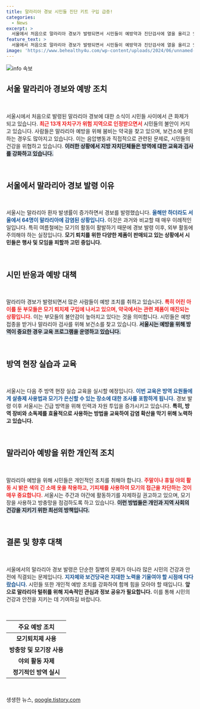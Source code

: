 ```yaml
---
title: 말라리아 경보 시민들 진단 키트 구입 급증!
categories:
  - News
excerpt: >
  서울에서 처음으로 말라리아 경보가 발령되면서 시민들이 예방약과 진단검사에 열을 올리고 있다. 강서구에서 발생한 환자를 시작으로 13개 자치구가 위험지역에 포함되며, 방역 현장 실습 교육도 진행된다.
feature_text: >
  서울에서 처음으로 말라리아 경보가 발령되면서 시민들이 예방약과 진단검사에 열을 올리고 있다. 강서구에서 발생한 환자를 시작으로 13개 자치구가 위험지역에 포함되며, 방역 현장 실습 교육도 진행된다.
image: 'https://www.behealthy4u.com/wp-content/uploads/2024/06/unnamed-file.png'
---
```


<p><img src="https://www.behealthy4u.com/wp-content/uploads/2024/06/unnamed-file.png" alt="info 속보" /></p>

<h2 data-ke-size="size26">서울 말라리아 경보와 예방 조치</h2>

<p data-ke-size="size16">&nbsp;</p>

<p>서울시에서 처음으로 발령된 말라리아 경보에 대한 소식이 시민들 사이에서 큰 화제가 되고 있습니다. <b><span style="color: #ee2323;">최근 13개 자치구가 위험 지역으로 인정받으면서</span></b> 시민들의 불안이 커지고 있습니다. 사람들은 말라리아 예방을 위해 붐비는 약국을 찾고 있으며, 보건소에 문의하는 경우도 많아지고 있습니다. 이는 음압병동과 직접적으로 관련된 문제로, 시민들의 건강을 위협하고 있습니다. <b><span style="background-color: #21538527;">이러한 상황에서 지방 자치단체들은 방역에 대한 교육과 검사를 강화하고 있습니다.</span></b></p>

<p data-ke-size="size16">&nbsp;</p>

<h2 data-ke-size="size26">서울에서 말라리아 경보 발령 이유</h2>

<p data-ke-size="size16">&nbsp;</p>

<p>서울시는 말라리아 환자 발생률이 증가하면서 경보를 발령했습니다. <b><span style="color: #1a5490;">올해만 하더라도 서울에서 64명이 말라리아에 감염된 상황입니다.</span></b> 이것은 과거와 비교할 때 매우 이례적인 일입니다. 특히 여름철에는 모기의 활동이 활발하기 때문에 경보 발령 이후, 외부 활동에 주의해야 하는 실정입니다. <b><span style="ee2323;">모기 퇴치를 위한 다양한 제품이 판매되고 있는 상황에서 시민들은 행사 및 모임을 피할까 고민 중입니다.</span></b></p>

<p data-ke-size="size16">&nbsp;</p>

<h2 data-ke-size="size26">시민 반응과 예방 대책</h2>

<p data-ke-size="size16">&nbsp;</p>

<p>말라리아 경보가 발령되면서 많은 사람들이 예방 조치를 취하고 있습니다. <b><span style="color: #ee2323;">특히 어린 아이를 둔 부모들은 모기 퇴치제 구입에 나서고 있으며, 약국에서는 관련 제품이 매진되는 상황입니다.</span></b> 이는 부모들의 불안감이 높아지고 있다는 것을 의미합니다. 시민들은 예방접종을 받거나 말라리아 검사를 위해 보건소를 찾고 있습니다. <b><span style="background-color: #21538527;">서울시는 예방을 위해 방역이 중요한 경우 교육 프로그램을 운영하고 있습니다.</span></b></p>

<p data-ke-size="size16">&nbsp;</p>

<h2 data-ke-size="size26">방역 현장 실습과 교육</h2>

<p data-ke-size="size16">&nbsp;</p>

<p>서울시는 다음 주 방역 현장 실습 교육을 실시할 예정입니다. <b><span style="color: #1a5490;">이번 교육은 방역 요원들에게 살충제 사용법과 모기가 은신할 수 있는 장소에 대한 조사를 포함하게 됩니다.</span></b> 경보 발령 이후 서울시는 긴급 방역을 위해 인력과 자원 투입을 증가시키고 있습니다. <b><span style="ee2323;">특히, 방역 장비와 소독제를 효율적으로 사용하는 방법을 교육하여 감염 확산을 막기 위해 노력하고 있습니다.</span></b></p>

<p data-ke-size="size16">&nbsp;</p>

<h2 data-ke-size="size26">말라리아 예방을 위한 개인적 조치</h2>

<p data-ke-size="size16">&nbsp;</p>

<p>말라리아 예방을 위해 시민들은 개인적인 조치를 취해야 합니다. <b><span style="color: #ee2323;">주말이나 휴일 야외 활동 시 밝은 색의 긴 소매 옷을 착용하고, 기피제를 사용하여 모기의 접근을 차단하는 것이 매우 중요합니다.</span></b> 서울시는 주간과 야간에 활동하기를 자제하길 권고하고 있으며, 모기장을 사용하고 방충망을 점검하도록 하고 있습니다. <b><span style="background-color: #21538527;">이런 방법들은 개인과 지역 사회의 건강을 지키기 위한 최선의 방책입니다.</span></b></p>

<p data-ke-size="size16">&nbsp;</p>

<h2 data-ke-size="size26">결론 및 향후 대책</h2>

<p data-ke-size="size16">&nbsp;</p>

<p>서울에서의 말라리아 경보 발령은 단순한 질병의 문제가 아니라 많은 시민의 건강과 안전에 직결되는 문제입니다. <b><span style="color: #1a5490;">지자체와 보건당국은 지대한 노력을 기울여야 할 시점에 다다랐습니다.</span></b> 시민들 또한 개인적 예방 조치를 강화하여 함께 힘을 모아야 할 때입니다. <b><span style="ee2323;">앞으로 말라리아 털취를 위해 지속적인 관심과 정보 공유가 필요합니다.</span></b> 이를 통해 시민의 건강과 안전을 지키는 데 기여하길 바랍니다.</p>

<p data-ke-size="size16">&nbsp;</p>

<table style="width: 100%;">
  <thead>
    <tr>
      <th style="text-align: center;">주요 예방 조치</th>
    </tr>
  </thead>
  <tbody>
    <tr>
      <td style="text-align: center; height: 17px;"><b>모기퇴치제 사용</b></td>
    </tr>
    <tr>
      <td style="text-align: center; height: 17px;"><b>방충망 및 모기장 사용</b></td>
    </tr>
    <tr>
      <td style="text-align: center; height: 17px;"><b>야외 활동 자제</b></td>
    </tr>
    <tr>
      <td style="text-align: center; height: 17px;"><b>정기적인 방역 실시</b></td>
    </tr>
  </tbody>
</table>

<p data-ke-size="size16">&nbsp;</p>
생생한 뉴스, <a href="https://qoogle.tistory.com" rel="dofollow">qoogle.tistory.com</a>


